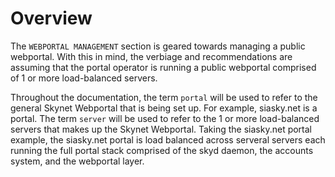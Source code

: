 # Overview

The `WEBPORTAL MANAGEMENT` section is geared towards managing a public webportal. With this in mind, the verbiage and recommendations are assuming that the portal operator is running a public webportal comprised of 1 or more load-balanced servers.

Throughout the documentation, the term `portal` will be used to refer to the general Skynet Webportal that is being set up. For example, siasky.net is a portal. The term `server` will be used to refer to the 1 or more load-balanced servers that makes up the Skynet Webportal. Taking the siasky.net portal example, the siasky.net portal is load balanced across serveral servers each running the full portal stack comprised of the skyd daemon, the accounts system, and the webportal layer.&#x20;
